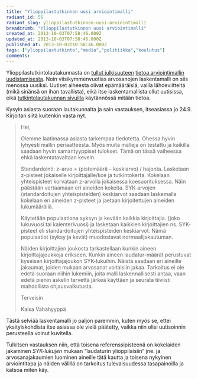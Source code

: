 ```yaml
---
title: "Ylioppilastutkinnon uusi arviointimalli"
radiant_id: 56
radiant_slug: ylioppilastutkinnon-uusi-arviointimalli
breadcrumb: "Ylioppilastutkinnon uusi arviointimalli"
created_at: 2013-10-03T07:58:46.000Z
updated_at: 2013-10-03T07:58:46.000Z
published_at: 2013-10-03T10:58:46.000Z
tags: ["ylioppilastutkinto","media","politiikka","koulutus"]
comments:
---
```

<p>Ylioppilastutkintolautakunnasta on <a href="http://yle.fi/uutiset/laudaturin_nappaaminen_helpottuu_ensi_kevaana/6834083">tullut julkisuuteen</a> <a href="http://www.iltalehti.fi/uutiset/2013061117140394_uu.shtml">tietoa arviointimallin uudistamisesta</a>.  Noin viisikymmenvuotias arvosanojen laskentamalli on siis menossa uusiksi.  Uutiset aiheesta olivat epämääräisiä, vailla lähdeviitteitä (mikä sinänsä on ihan tavallista), eikä itse laskentamallista ollut uutisissa, eikä <a href="http://www.ylioppilastutkinto.fi/fi/ylioppilastutkinto/uudyot/">tutkintolautakunnan sivuilla</a> käytännössä mitään tietoa.</p>
<p>Kysyin asiasta suoraan lautakunnalta ja sain vastauksen, itseasiassa jo 24.9.  Kirjoitan siitä kuitenkin vasta nyt.</p>
<blockquote>
<p>Hei,</p>
<p>Olemme laatimassa asiasta tarkempaa tiedotetta. Ohessa hyvin lyhyesti mallin periaatteesta. Myös muita malleja on testattu ja kaikilla saadaan hyvin samantyyppiset tulokset. Tämä on tässä vaiheessa ehkä laskentatavaltaan kevein.</p>
<p>Standardointi: z-arvo = (pistemäärä &#8211; keskiarvo) / hajonta.  Lasketaan z-pisteet jokaiselle kirjoittajalle/koe ja tutkintokerta. Kokelaan yhteispisteet korvataan z-arvolla jokaisessa koesuorituksessa. Näin päästään vertaamaan eri aineiden kokeita. <span class="caps">SYK</span>-arvojen (standardoitujen yhteispisteiden) keskiarvot saadaan laskemalla kokelaan eri aineiden z-pisteet ja jaetaan kirjoitettujen aineiden lukumäärällä.</p>
<p>Käytetään populaationa syksyn ja kevään kaikkia kirjoittajia. (joko lukuvuosi tai kalenterivuosi) ja lasketaan kaikkien kirjoittajien ns. <span class="caps">SYK</span>-pisteet eli standardoitujen yhteispisteiden keskiarvot.  Nämä populaatiot (syksy ja kevät) muodostavat normaalijakautuman.</p>
<p>Näiden kirjoittajien joukosta tarkastellaan kunkin aineen kirjoittajajoukkoja erikseen. Kunkin aineen laudatur-määrät perustuvat kyseisen kirjoittajajoukon <span class="caps">SYK</span>-lukuihin. Näistä saadaan eri aineille jakaumat, joiden mukaan arvosanat voitaisiin jakaa. Tarkoitus ei ole edetä suoraan niihin lukemiin, joita malli laskennallisesti antaa, vaan edetä pienin askelin tervettä järkeä käyttäen ja seurata tiiviisti mahdollista ohjausvaikutusta.</p>
<p>Terveisin</p>
<p>Kaisa Vähähyyppä<br />
</p>
</blockquote>
<p>Tästä selviää laskentamalli jo paljon paremmin, kuten myös se, ettei yksityiskohdista itse asiassa ole vielä päätetty, vaikka niin olisi uutisoinnin perusteella voinut kuvitella.</p>
<p>Tulkitsen vastauksen niin, että toisena referenssipisteenä on kokelaiden jakaminen <em><span class="caps">SYK</span>-lukujen</em> mukaan &#8220;laudaturin ylioppilaisiin&#8221; jne. ja arvosanajakaumien luominen aineille tätä kautta ja toisena nykyinen arviointitapa ja näiden välillä on tarkoitus tulevaisuudessa tasapainoilla ja katsoa miten käy.</p>